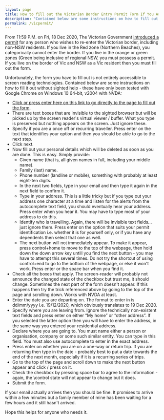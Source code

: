 ```yaml
---
layout: page
title: How to fill out the Victorian Border Entry Permit Form If You Are Blind or Vision Impaired
description: "Contained below are some instructions on how to fill out the Vic border entry form without sighted help - these have only been tested with Google Chrome on Windows 10 64-bit, v2004 with NVDA."
permalink: /vicpermit/
---
```


From 11:59 P.M. on Fri, 18 Dec 2020, The Victorian Government [introduced a permit](https://www.coronavirus.vic.gov.au/victorian-border-crossing-permit) for any person who wishes to re-enter the Victorian border, including non-NSW residents.  If you live in the Red zone (Northern Beaches), you categorically cannot enter the border.  If you live in the orange or green zones (Green being inclusive of regional NSW, you must possess a permit.  If you live on the border of Vic and NSW as a Vic resident then you must fill out the form.

Unfortunately, the form you have to fill out is not entirely accessible to screen reading technologies.  Contained below are some instructions on how to fill it out without sighted help - these have only been tested with Google Chrome on Windows 10 64-bit, v2004 with NVDA:

* [Click or press enter here on this link to go directly to the page to fill out the form](https://www.service.vic.gov.au/services/border-permit/Transaction).
* There are text boxes that are invisible to the sighted browser but will be picked up by the screen reader's virtual viewer / buffer.  What you type is preserved but nothing appears on the screen.  Just ignore these.
* Specify if you are a once off or recurring traveller.  Press enter on the text that identifies your option and then you should be able to go to the next step.
* Click next.
* Now fill out your personal details which will be deleted as soon as you are done.  This is easy.  Simply provide:
  * Given name (that is, all given names in full, including your middle name).
  * Family (last) name.
  * Phone number (landline or mobile), something with probably at least eight-ten digits.
  * In the next two fields, type in your email and then type it again in the next field to confirm it.
  * Type in your address.  This is a little tricky but if you type out your address one character at a time and listen for the alerts from the autocomplete text field, you should eventually hear your address.  Press enter when you hear it.  You may have to type most of your address to do this.
  * Identify who is travelling.  Again, there will be invisible text fields... just ignore them.  Press enter on the option that suits your permit identification i.e. whether it is for yourself only, or if you have any dependents then select that one as well.
  * The next button will not immediately appear.  To make it appear, press control+home to move to the top of the webpage, then hold down the down arrow key untill you find the next button - you may have to attempt this several times.  Do not try the shortcut of using control+end to go to the bottom of the webpage, or else it won't work.  Press enter or the space bar when you find it.
* Check all the boxes that apply.  The screen-reader will probably not announce the changed state of the checkbox but trust me, it should change.
    Sometimes the next part of the form doesn't appear.  If this happens then try the trick referenced above by going to the top of the page and scrolling down.  Works with NVDA at least.
* Enter the date you are departing on.  The format to enter in is dd/mm/yyyy i.e. 19/12/2020, which obviously translates to 19 Dec 2020.
* Specify where you are leaving from.  Ignore the technically non-existent text fields and press enter on either &ldquo;My home&rdquo; or &ldquo;other address&rdquo;.  If you selected the latter option then you will have to enter the address, in the same way you entered your residential address.
* Declare where you are going to.  You must name either a person or organisation, company or some such similar entity.  You can type in this field.  You must also use autocomplete to enter in the exact address.
* Press enter on whether you are on a one-way or return trip.  If you are returning then type in the date - probably best to put a date towards the end of the next month, especially if it is a recurring series of trips.
* Go to the top of the page and scroll down to make the next button appear and click / press on it.
* Check the checkbox by pressing space bar to agree to the information - again, the \control state will not appear to change but it does.
* Submit the form.

If your email actually arrives then you should be fine.  It promises to arrive within a few minutes but a family member of mine has been waiting for a few hours and it still hasn't arrived.

Hope this helps for anyone who needs it.